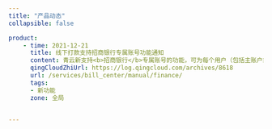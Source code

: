 ```yaml
---
title: "产品动态"
collapsible: false

product:
    - time: 2021-12-21
      title: 线下打款支持招商银行专属账号功能通知
      content: 青云新支持<b>招商银行</b>专属账号的功能，可为每个用户（包括主账户或者独立计费的子账户）提供一个专属账户，用户可通过该专属账号进行打款，缩短用户打款流程，为用户避免了余额不足却无法及时充值的问题。
      qingCloudZhiUrl: https://log.qingcloud.com/archives/8618
      url: /services/bill_center/manual/finance/
      tags:
      - 新功能
      zone: 全局


---
```


<!-- 设置上述参数可生成产品动态页  -->
